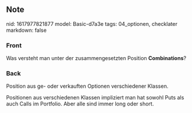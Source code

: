 ## Note
nid: 1617977821877
model: Basic-d7a3e
tags: 04_optionen, checklater
markdown: false

### Front
Was versteht man unter der zusammengesetzten Position
<b>Combinations</b>?

### Back
Position aus ge- oder verkauften Optionen verschiedener Klassen.

Positionen aus verschiedenen Klassen impliziert man hat sowohl Puts als auch Calls im Portfolio. Aber alle sind immer long oder short.
